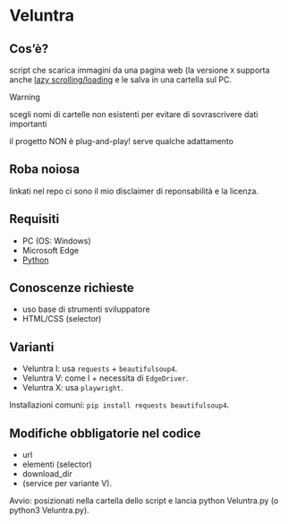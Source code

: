 # Veluntra

## Cos’è?
script che scarica immagini da una pagina web (la versione ```X``` supporta anche [lazy scrolling/loading](https://github.com/Dicast3/Veluntra/blob/main/Glossario.md#lazy-scrollingloading) e le salva in una cartella sul PC.

> [!WARNING]  
> scegli nomi di cartelle non esistenti per evitare di sovrascrivere dati importanti
> 
> il progetto NON è plug-and-play! serve qualche adattamento

## Roba noiosa
linkati nel repo ci sono il mio disclaimer di reponsabilità e la licenza.

## Requisiti
* PC (OS: Windows)
* Microsoft Edge
* [Python](https://www.python.org/downloads/)

## Conoscenze richieste
* uso base di strumenti sviluppatore
* HTML/CSS (selector)

## Varianti
* Veluntra I: usa ```requests``` + ```beautifulsoup4```.
* Veluntra V: come I + necessita di ```EdgeDriver```.
* Veluntra X: usa ```playwright```.

Installazioni comuni: ```pip install requests beautifulsoup4```.

## Modifiche obbligatorie nel codice
* url
* elementi (selector)
* download_dir
* (service per variante V).

Avvio: posizionati nella cartella dello script e lancia python Veluntra.py (o python3 Veluntra.py).
